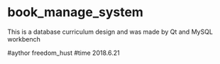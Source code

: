 # book_manage_system
This is a database curriculum design and was made by Qt and MySQL workbench

#aythor freedom_hust
#time 2018.6.21
